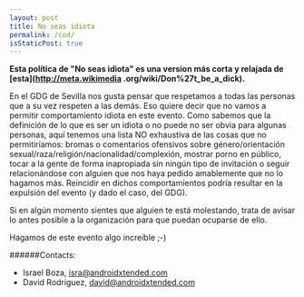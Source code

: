 ```yaml
---
layout: post
title: No seas idiota
permalink: /cod/
isStaticPost: true
---
```


__Esta política de "No seas idiota" es una version más corta y relajada de [esta](http://meta.wikimedia .org/wiki/Don%27t_be_a_dick).__


En el GDG de Sevilla nos gusta pensar que respetamos a todas las personas que a su vez respeten a las demás. Eso quiere decir que no vamos a permitir comportamiento idiota en este evento. Como sabemos que la definición
de lo que es ser un idiota o no puede no ser obvia para algunas personas, aquí tenemos una lista NO exhaustiva de las cosas que no permitiríamos: bromas o comentarios ofensivos sobre
género/orientación sexual/raza/religión/nacionalidad/complexión, mostrar porno en público, tocar a la gente de forma inapropiada sin ningún tipo de invitación o seguir relacionándose con alguien que nos haya pedido
amablemente que no lo hagamos más. Reincidir en dichos comportamientos podría resultar en la expulsión del evento (y dado el caso, del GDG).

Si en algún momento sientes que alguien te está molestando, trata de avisar lo antes posible a la organización para que puedan ocuparse de ello.

Hagamos de este evento algo increíble ;-)


######Contacts:

- Israel Boza, [isra@androidxtended.com](mailto:isra@androidxtended.com)
- David Rodriguez, [david@androidxtended.com](mailto:david@androidxtended.com)

<img class="img-responsive feature-image" src="{{ site.baseurl }}/img/posts/cod.jpg" style="display:none">